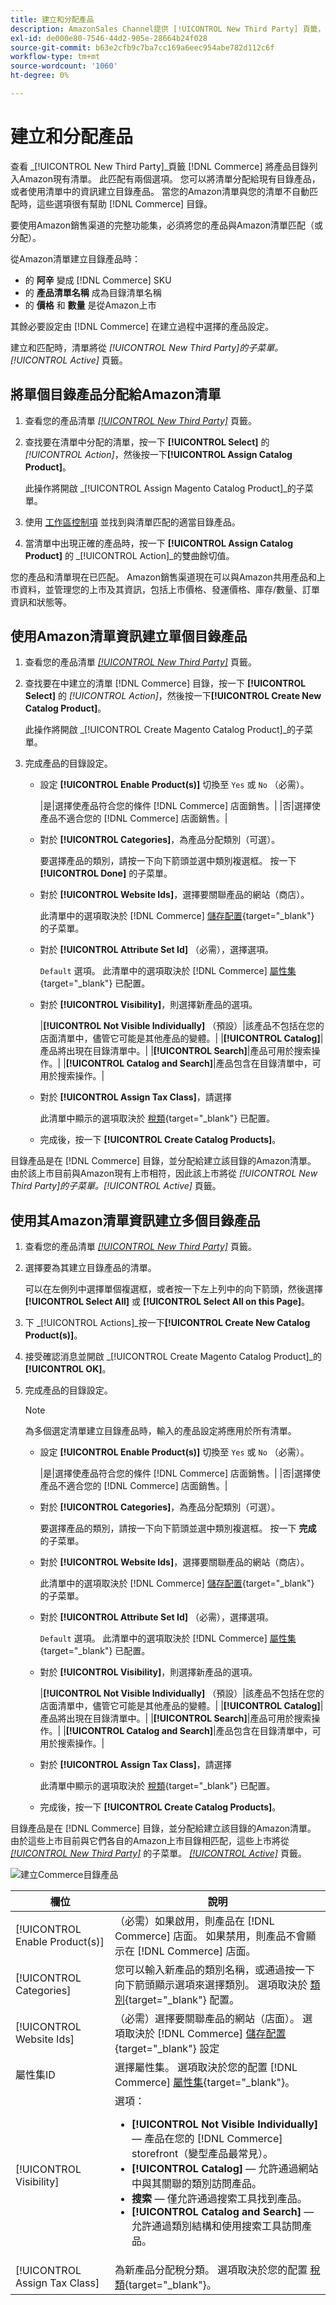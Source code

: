 ```yaml
---
title: 建立和分配產品
description: AmazonSales Channel提供 [!UICONTROL New Third Party] 頁籤，幫助建立和分配具有Amazon清單的匹配Commerce目錄產品。
exl-id: de000e80-7546-44d2-905e-28664b24f028
source-git-commit: b63e2cfb9c7ba7cc169a6eec954abe782d112c6f
workflow-type: tm+mt
source-wordcount: '1060'
ht-degree: 0%

---
```


# 建立和分配產品

查看 _[!UICONTROL New Third Party]_頁籤 [!DNL Commerce] 將產品目錄列入Amazon現有清單。 此匹配有兩個選項。 您可以將清單分配給現有目錄產品，或者使用清單中的資訊建立目錄產品。 當您的Amazon清單與您的清單不自動匹配時，這些選項很有幫助 [!DNL Commerce] 目錄。

要使用Amazon銷售渠道的完整功能集，必須將您的產品與Amazon清單匹配（或分配）。

從Amazon清單建立目錄產品時：

- 的 **阿辛** 變成 [!DNL Commerce] SKU
- 的 **產品清單名稱** 成為目錄清單名稱
- 的 **價格** 和 **數量** 是從Amazon上市

其餘必要設定由 [!DNL Commerce] 在建立過程中選擇的產品設定。

建立和匹配時，清單將從 _[!UICONTROL New Third Party]_的子菜單。_[!UICONTROL Active]_ 頁籤。

## 將單個目錄產品分配給Amazon清單

1. 查看您的產品清單 [_[!UICONTROL New Third Party]_](./new-third-party-listings.md) 頁籤。

1. 查找要在清單中分配的清單，按一下 **[!UICONTROL Select]** 的 _[!UICONTROL Action]_，然後按一下&#x200B;**[!UICONTROL Assign Catalog Product]**。

   此操作將開啟 _[!UICONTROL Assign Magento Catalog Product]_的子菜單。

1. 使用 [工作區控制項](./workspace-controls.md) 並找到與清單匹配的適當目錄產品。

1. 當清單中出現正確的產品時，按一下 **[!UICONTROL Assign Catalog Product]** 的 _[!UICONTROL Action]_的雙曲餘切值。

您的產品和清單現在已匹配。 Amazon銷售渠道現在可以與Amazon共用產品和上市資料，並管理您的上市及其資訊，包括上市價格、發運價格、庫存/數量、訂單資訊和狀態等。

## 使用Amazon清單資訊建立單個目錄產品

1. 查看您的產品清單 [_[!UICONTROL New Third Party]_](./new-third-party-listings.md) 頁籤。

1. 查找要在中建立的清單 [!DNL Commerce] 目錄，按一下 **[!UICONTROL Select]** 的 _[!UICONTROL Action]_，然後按一下&#x200B;**[!UICONTROL Create New Catalog Product]**。

   此操作將開啟 _[!UICONTROL Create Magento Catalog Product]_的子菜單。

1. 完成產品的目錄設定。

   - 設定 **[!UICONTROL Enable Product(s)]** 切換至 `Yes` 或 `No` （必需）。

      |是|選擇使產品符合您的條件 [!DNL Commerce] 店面銷售。| |否|選擇使產品不適合您的 [!DNL Commerce] 店面銷售。|

   - 對於 **[!UICONTROL Categories]**，為產品分配類別（可選）。

      要選擇產品的類別，請按一下向下箭頭並選中類別複選框。 按一下 **[!UICONTROL Done]** 的子菜單。

   - 對於 **[!UICONTROL Website Ids]**，選擇要關聯產品的網站（商店）。

      此清單中的選項取決於 [!DNL Commerce] [儲存配置](https://docs.magento.com/user-guide/stores/websites-stores-views.html){target="_blank"} 的子菜單。

   - 對於 **[!UICONTROL Attribute Set Id]** （必需），選擇選項。

      `Default` 選項。 此清單中的選項取決於 [!DNL Commerce] [屬性集](https://docs.magento.com/user-guide/stores/attribute-sets.html){target="_blank"} 已配置。

   - 對於 **[!UICONTROL Visibility]**，則選擇新產品的選項。

      |**[!UICONTROL Not Visible Individually]** （預設）|該產品不包括在您的店面清單中，儘管它可能是其他產品的變體。| |**[!UICONTROL Catalog]**|產品將出現在目錄清單中。| |**[!UICONTROL Search]**|產品可用於搜索操作。| |**[!UICONTROL Catalog and Search]**|產品包含在目錄清單中，可用於搜索操作。|

   - 對於 **[!UICONTROL Assign Tax Class]**，請選擇

      此清單中顯示的選項取決於 [稅類](https://docs.magento.com/user-guide/tax/tax-class.html){target="_blank"} 已配置。

   - 完成後，按一下 **[!UICONTROL Create Catalog Products]**。

目錄產品是在 [!DNL Commerce] 目錄，並分配給建立該目錄的Amazon清單。 由於該上市目前與Amazon現有上市相符，因此該上市將從 _[!UICONTROL New Third Party]_的子菜單。_[!UICONTROL Active]_ 頁籤。

## 使用其Amazon清單資訊建立多個目錄產品

1. 查看您的產品清單 [_[!UICONTROL New Third Party]_](./new-third-party-listings.md) 頁籤。

1. 選擇要為其建立目錄產品的清單。

   可以在左側列中選擇單個複選框，或者按一下左上列中的向下箭頭，然後選擇 **[!UICONTROL Select All]** 或 **[!UICONTROL Select All on this Page]**。

1. 下 _[!UICONTROL Actions]_按一下&#x200B;**[!UICONTROL Create New Catalog Product(s)]**。

1. 接受確認消息並開啟 _[!UICONTROL Create Magento Catalog Product]_的&#x200B;**[!UICONTROL OK]**。

1. 完成產品的目錄設定。

   >[!NOTE]
   >為多個選定清單建立目錄產品時，輸入的產品設定將應用於所有清單。

   - 設定 **[!UICONTROL Enable Product(s)]** 切換至 `Yes` 或 `No` （必需）。

      |是|選擇使產品符合您的條件 [!DNL Commerce] 店面銷售。| |否|選擇使產品不適合您的 [!DNL Commerce] 店面銷售。|

   - 對於 **[!UICONTROL Categories]**，為產品分配類別（可選）。

      要選擇產品的類別，請按一下向下箭頭並選中類別複選框。 按一下 **完成** 的子菜單。

   - 對於 **[!UICONTROL Website Ids]**，選擇要關聯產品的網站（商店）。

      此清單中的選項取決於 [!DNL Commerce] [儲存配置](https://docs.magento.com/user-guide/stores/websites-stores-views.html){target="_blank"} 的子菜單。

   - 對於 **[!UICONTROL Attribute Set Id]** （必需），選擇選項。

      `Default` 選項。 此清單中的選項取決於 [!DNL Commerce] [屬性集](https://docs.magento.com/user-guide/stores/attribute-sets.html){target="_blank"} 已配置。

   - 對於 **[!UICONTROL Visibility]**，則選擇新產品的選項。

      |**[!UICONTROL Not Visible Individually]** （預設）|該產品不包括在您的店面清單中，儘管它可能是其他產品的變體。| |**[!UICONTROL Catalog]**|產品將出現在目錄清單中。| |**[!UICONTROL Search]**|產品可用於搜索操作。| |**[!UICONTROL Catalog and Search]**|產品包含在目錄清單中，可用於搜索操作。|

   - 對於 **[!UICONTROL Assign Tax Class]**，請選擇

      此清單中顯示的選項取決於 [稅類](https://docs.magento.com/user-guide/tax/tax-class.html){target="_blank"} 已配置。

   - 完成後，按一下 **[!UICONTROL Create Catalog Products]**。

目錄產品是在 [!DNL Commerce] 目錄，並分配給建立該目錄的Amazon清單。 由於這些上市目前與它們各自的Amazon上市目錄相匹配，這些上市將從 [_[!UICONTROL New Third Party]_](./new-third-party-listings.md) 的子菜單。 [_[!UICONTROL Active]_](./active-listings.md) 頁籤。

![建立Commerce目錄產品](assets/amazon-magento-catalog-product.png)

| 欄位 | 說明 |
|--- |--- |
| [!UICONTROL Enable Product(s)] | （必需）如果啟用，則產品在 [!DNL Commerce] 店面。 如果禁用，則產品不會顯示在 [!DNL Commerce] 店面。 |
| [!UICONTROL Categories] | 您可以輸入新產品的類別名稱，或通過按一下向下箭頭顯示選項來選擇類別。 選項取決於 [類別](https://docs.magento.com/user-guide/catalog/category-create.html){target="_blank"} 配置。 |
| [!UICONTROL Website Ids] | （必需）選擇要關聯產品的網站（店面）。 選項取決於 [!DNL Commerce] [儲存配置](https://docs.magento.com/user-guide/stores/websites-stores-views.html){target="_blank"} 設定 |
| 屬性集ID | 選擇屬性集。 選項取決於您的配置 [!DNL Commerce] [屬性集](https://docs.magento.com/user-guide/stores/attribute-sets.html){target="_blank"}。 |
| [!UICONTROL Visibility] | 選項：<ul><li>**[!UICONTROL Not Visible Individually]**  — 產品在您的 [!DNL Commerce] storefront（變型產品最常見）。</li><li>**[!UICONTROL Catalog]**  — 允許通過網站中與其關聯的類別訪問產品。</li><li>**搜索**  — 僅允許通過搜索工具找到產品。</li><li>**[!UICONTROL Catalog and Search]**  — 允許通過類別結構和使用搜索工具訪問產品。</li></ul> |
| [!UICONTROL Assign Tax Class] | 為新產品分配稅分類。 選項取決於您的配置 [稅類](https://docs.magento.com/user-guide/tax/tax-class.html){target="_blank"}。 |
